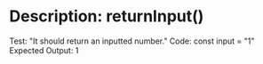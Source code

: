 # Description: returnInput()

Test: "It should return an inputted number."
Code:
const input = "1"
Expected Output: 1